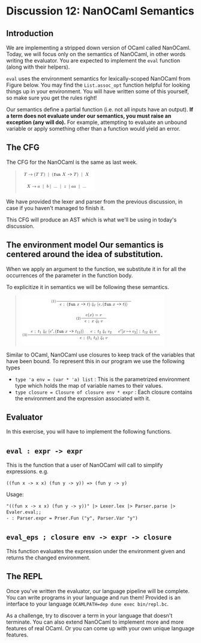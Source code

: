 # Discussion 12: NanOCaml Semantics

## Introduction

We are implementing a stripped down version of OCaml called NanOCaml.
Today, we will focus only on the semantics of NanOCaml, in other words
  writing the evaluator.
You are expected to implement the `eval` function (along with their helpers).

`eval` uses the environment semantics for lexically-scoped NanOCaml
  from Figure below.
You may find the `List.assoc_opt` function
  helpful for looking things up in your environment.
You will have written some of this yourself,
  so make sure you get the rules right!

Our semantics define a partial function (i.e. not all inputs have an output).
**If a term does not evaluate under our semantics,
  you must raise an exception (any will do).**
For example, attempting to evaluate an unbound variable 
  or apply something other than a function would yield an error.


## The CFG 

The CFG for the NanOCaml is the same as last week. 

> ![CFG](imgs/cfg.png)

We have provided the lexer and parser from the previous discussion,
  in case if you haven't managed to finish it. 

This CFG will produce an AST which is what we'll be using in today's discussion.

## The environment model Our semantics is centered around the idea of substitution.
When we apply an argument to the function, we substitute it in for 
  all the occurrences of the parameter in the function body. 

To explicitize it in semantics we will be following these semantics. 

> ![sem](imgs/sem.png)

Similar to OCaml, NanOCaml use closures to keep track of the variables that have been bound. 
To represent this in our program we use the following types
- `type 'a env = (var * 'a) list` : This is the parametrized environment type
  which holds the map of variable names to their values. 
- `type closure = Closure of closure env * expr` : 
  Each closure contains the environment and the expression associated with it.

## Evaluator
In this exercise, you will have to implement the following functions. 

## `eval : expr -> expr` 

This is the function that a user of NanOCaml will call to simplify expressions. 
e.g.
```
((fun x -> x x) (fun y -> y)) => (fun y -> y)
```

Usage: 
```
"((fun x -> x x) (fun y -> y))" |> Lexer.lex |> Parser.parse |> Evaler.eval;;
- : Parser.expr = Prser.Fun ("y", Parser.Var "y")
```

## `eval_eps ; closure env -> expr -> closure`

This function evaluates the expression under the environment given and
  returns the changed environment. 

## The REPL

Once you've written the evaluator, our language pipeline will be complete.
You can write programs in your language and run them! Provided is an
interface to your language `OCAMLPATH=dep dune exec bin/repl.bc`.

As a challenge, try to discover a term in your language that doesn't terminate.
You can also extend NanOCaml to implement more and more features of real
OCaml. Or you can come up with your own unique language features.

